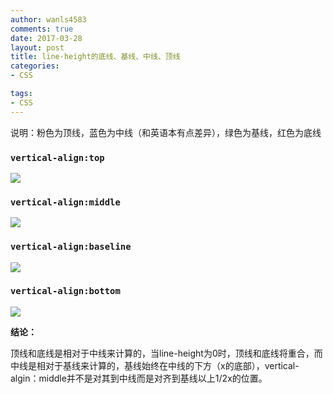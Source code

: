 ```yaml
---
author: wanls4583
comments: true
date: 2017-03-28
layout: post
title: line-height的底线、基线、中线、顶线
categories:
- CSS

tags:
- CSS
---
```


说明：粉色为顶线，蓝色为中线（和英语本有点差异），绿色为基线，红色为底线

### `vertical-align:top`

![](https://wanls4583.github.io/images/posts/CSS/2017-03-28-line-height的底线、基线、中线、顶线-1.jpg)

### `vertical-align:middle`

![](https://wanls4583.github.io/images/posts/CSS/2017-03-28-line-height的底线、基线、中线、顶线-2.jpg)

### `vertical-align:baseline`

![](https://wanls4583.github.io/images/posts/CSS/2017-03-28-line-height的底线、基线、中线、顶线-3.jpg)

### `vertical-align:bottom`

![](https://wanls4583.github.io/images/posts/CSS/2017-03-28-line-height的底线、基线、中线、顶线-4.jpg)

**结论：**

顶线和底线是相对于中线来计算的，当line-height为0时，顶线和底线将重合，而中线是相对于基线来计算的，基线始终在中线的下方（x的底部），vertical-algin：middle并不是对其到中线而是对齐到基线以上1/2x的位置。
